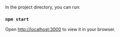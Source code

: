 In the project directory, you can run:

### `npm start`

Open [http://localhost:3000](http://localhost:3000) to view it in your browser.




